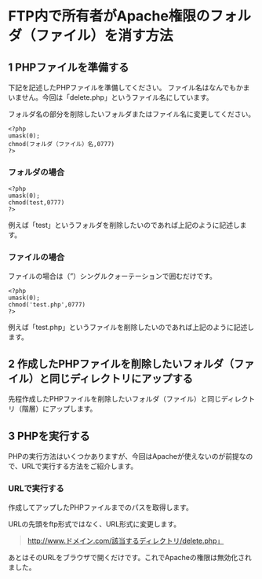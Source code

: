 # FTP内で所有者がApache権限のフォルダ（ファイル）を消す方法

## 1 PHPファイルを準備する
下記を記述したPHPファイルを準備してください。
ファイル名はなんでもかまいません。今回は「delete.php」というファイル名にしています。

フォルダ名の部分を削除したいフォルダまたはファイル名に変更してください。

    <?php
    umask(0);
    chmod(フォルダ（ファイル）名,0777)
    ?>

### フォルダの場合

    <?php
    umask(0);
    chmod(test,0777)
    ?>

例えば「test」というフォルダを削除したいのであれば上記のように記述します。

### ファイルの場合
ファイルの場合は（”）シングルクォーテーションで囲むだけです。

    <?php
    umask(0);
    chmod('test.php',0777)
    ?>

例えば「test.php」というファイルを削除したいのであれば上記のように記述します。

## 2 作成したPHPファイルを削除したいフォルダ（ファイル）と同じディレクトリにアップする
先程作成したPHPファイルを削除したいフォルダ（ファイル）と同じディレクトリ（階層）にアップします。

## 3 PHPを実行する
PHPの実行方法はいくつかありますが、今回はApacheが使えないのが前提なので、URLで実行する方法をご紹介します。

### URLで実行する
作成してアップしたPHPファイルまでのパスを取得します。

URLの先頭をftp形式ではなく、URL形式に変更します。

> http://www.ドメイン.com/該当するディレクトリ/delete.php」

あとはそのURLをブラウザで開くだけです。これでApacheの権限は無効化されました。
